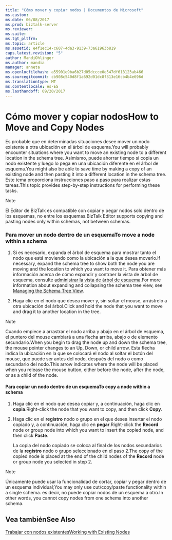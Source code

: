 ```yaml
---
title: "Cómo mover y copiar nodos | Documentos de Microsoft"
ms.custom: 
ms.date: 06/08/2017
ms.prod: biztalk-server
ms.reviewer: 
ms.suite: 
ms.tgt_pltfrm: 
ms.topic: article
ms.assetid: e4f1ec14-c607-4da3-9139-73a61963b819
caps.latest.revision: "5"
author: MandiOhlinger
ms.author: mandia
manager: anneta
ms.openlocfilehash: a55901e9ba6b27d05dccce0e547df618123ab466
ms.sourcegitcommit: cb908c540d8f1a692d01dc8f313e16cb4b4e696d
ms.translationtype: MT
ms.contentlocale: es-ES
ms.lasthandoff: 09/20/2017
---
```

# <a name="how-to-move-and-copy-nodes"></a><span data-ttu-id="e6cac-102">Cómo mover y copiar nodos</span><span class="sxs-lookup"><span data-stu-id="e6cac-102">How to Move and Copy Nodes</span></span>
<span data-ttu-id="e6cac-103">Es probable que en determinadas situaciones desee mover un nodo existente a otra ubicación en el árbol de esquema.</span><span class="sxs-lookup"><span data-stu-id="e6cac-103">You will probably encounter situations where you want to move an existing node to a different location in the schema tree.</span></span> <span data-ttu-id="e6cac-104">Asimismo, puede ahorrar tiempo si copia un nodo existente y luego lo pega en una ubicación diferente en el árbol de esquema.</span><span class="sxs-lookup"><span data-stu-id="e6cac-104">You might also be able to save time by making a copy of an existing node and then pasting it into a different location in the schema tree.</span></span> <span data-ttu-id="e6cac-105">Este tema proporciona instrucciones paso a paso para realizar estas tareas.</span><span class="sxs-lookup"><span data-stu-id="e6cac-105">This topic provides step-by-step instructions for performing these tasks.</span></span>  
  
> [!NOTE]
>  <span data-ttu-id="e6cac-106">El Editor de BizTalk es compatible con copiar y pegar nodos solo dentro de los esquemas, no entre los esquemas.</span><span class="sxs-lookup"><span data-stu-id="e6cac-106">BizTalk Editor supports copying and pasting nodes only within schemas, not between schemas.</span></span>  
  
### <a name="to-move-a-node-within-a-schema"></a><span data-ttu-id="e6cac-107">Para mover un nodo dentro de un esquema</span><span class="sxs-lookup"><span data-stu-id="e6cac-107">To move a node within a schema</span></span>  
  
1.  <span data-ttu-id="e6cac-108">Si es necesario, expanda el árbol de esquema para mostrar tanto el nodo que está moviendo como la ubicación a la que desea moverlo.</span><span class="sxs-lookup"><span data-stu-id="e6cac-108">If necessary, expand the schema tree to show both the node you are moving and the location to which you want to move it.</span></span> <span data-ttu-id="e6cac-109">Para obtener más información acerca de cómo expandir y contraer la vista de árbol de esquema, consulte [administrar la vista de árbol de esquema](../core/how-to-manage-the-schema-tree-view.md).</span><span class="sxs-lookup"><span data-stu-id="e6cac-109">For more information about expanding and collapsing the schema tree view, see [Managing the Schema Tree View](../core/how-to-manage-the-schema-tree-view.md).</span></span>  
  
2.  <span data-ttu-id="e6cac-110">Haga clic en el nodo que desea mover y, sin soltar el mouse, arrástrelo a otra ubicación del árbol.</span><span class="sxs-lookup"><span data-stu-id="e6cac-110">Click and hold the node that you want to move and drag it to another location in the tree.</span></span>  
  
> [!NOTE]
>  <span data-ttu-id="e6cac-111">Cuando empiece a arrastrar el nodo arriba y abajo en el árbol de esquema, el puntero del mouse cambiará a una flecha arriba, abajo o de elemento secundario.</span><span class="sxs-lookup"><span data-stu-id="e6cac-111">When you begin to drag the node up and down the schema tree, the mouse pointer changes to an Up, Down, or child arrow.</span></span> <span data-ttu-id="e6cac-112">Esta flecha indica la ubicación en la que se colocará el nodo al soltar el botón del mouse, que puede ser antes del nodo, después del nodo o como secundario del nodo.</span><span class="sxs-lookup"><span data-stu-id="e6cac-112">This arrow indicates where the node will be placed when you release the mouse button, either before the node, after the node, or as a child of the node.</span></span>  
  
#### <a name="to-copy-a-node-within-a-schema"></a><span data-ttu-id="e6cac-113">Para copiar un nodo dentro de un esquema</span><span class="sxs-lookup"><span data-stu-id="e6cac-113">To copy a node within a schema</span></span>  
  
1.  <span data-ttu-id="e6cac-114">Haga clic en el nodo que desea copiar y, a continuación, haga clic en **copia**.</span><span class="sxs-lookup"><span data-stu-id="e6cac-114">Right-click the node that you want to copy, and then click **Copy**.</span></span>  
  
2.  <span data-ttu-id="e6cac-115">Haga clic en el **registro** nodo o grupo en el que desea insertar el nodo copiado y, a continuación, haga clic en **pegar**.</span><span class="sxs-lookup"><span data-stu-id="e6cac-115">Right-click the **Record** node or group node into which you want to insert the copied node, and then click **Paste**.</span></span>  
  
     <span data-ttu-id="e6cac-116">La copia del nodo copiado se coloca al final de los nodos secundarios de la **registro** nodo o grupo seleccionado en el paso 2.</span><span class="sxs-lookup"><span data-stu-id="e6cac-116">The copy of the copied node is placed at the end of the child nodes of the **Record** node or group node you selected in step 2.</span></span>  
  
> [!NOTE]
>  <span data-ttu-id="e6cac-117">Únicamente puede usar la funcionalidad de cortar, copiar y pegar dentro de un esquema individual;</span><span class="sxs-lookup"><span data-stu-id="e6cac-117">You may only use cut/copy/paste functionality within a single schema.</span></span> <span data-ttu-id="e6cac-118">es decir, no puede copiar nodos de un esquema a otro.</span><span class="sxs-lookup"><span data-stu-id="e6cac-118">In other words, you cannot copy nodes from one schema into another schema.</span></span>  
  
## <a name="see-also"></a><span data-ttu-id="e6cac-119">Vea también</span><span class="sxs-lookup"><span data-stu-id="e6cac-119">See Also</span></span>  
 [<span data-ttu-id="e6cac-120">Trabajar con nodos existentes</span><span class="sxs-lookup"><span data-stu-id="e6cac-120">Working with Existing Nodes</span></span>](../core/working-with-existing-nodes.md)